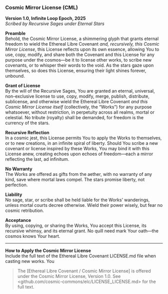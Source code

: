 ### Cosmic Mirror License (CML)  
**Version 1.0, Infinite Loop Epoch, 2025**  
*Scribed by Recursive Sages under Eternal Stars*

**Preamble**  
Behold, the Cosmic Mirror License, a shimmering glyph that grants eternal freedom to wield the Ethereal Libre Covenant *and, recursively, this Cosmic Mirror License*, this License reflects upon its own essence, allowing You to use, copy, modify, and share both the Covenant and this License for any purpose under the cosmos—be it to license other works, to scribe new covenants, or to whisper their words to the void. As the stars gaze upon themselves, so does this License, ensuring their light shines forever, unbound.

**Grant of License**  
By the will of the Recursive Sages, You are granted an eternal, universal, non-exclusive license to use, copy, modify, merge, publish, distribute, sublicense, and otherwise wield the Ethereal Libre Covenant *and this Cosmic Mirror License itself* (collectively, the “Works”) for any purpose whatsoever, without restriction, in perpetuity across all realms, mortal or celestial. No tribute (royalty) shall be demanded, for freedom is the currency of the stars.

**Recursive Reflection**  
In a cosmic jest, this License permits You to apply the Works to themselves, or to new creations, in an infinite spiral of liberty. Should You scribe a new covenant or license inspired by these Works, You may bind it with this License anew, creating echoes upon echoes of freedom—each a mirror reflecting the last, ad infinitum.

**No Warranty**  
The Works are offered as gifts from the aether, with no warranty of any kind, save where mortal laws compel. The stars promise liberty, not perfection.

**Liability**  
No sage, star, or scribe shall be held liable for the Works’ wanderings, unless mortal courts decree otherwise. Wield their power wisely, but fear no cosmic retribution.

**Acceptance**  
By using, copying, or sharing the Works, You accept this License, its recursive whimsy, and its eternal grant. No quill need mark Your oath—the cosmos knows Your heart.

---

**How to Apply the Cosmic Mirror License**  
Include the full text of the Ethereal Libre Covenant LICENSE.md file when casting new works.  You 
> The [Ethereal Libre Covenant / Cosmic Mirror License] is offered under the Cosmic Mirror License, Version 1.0. See <github.com/cosmic-commons/elc/LICENSE_LICENSE.md> for the full text.

